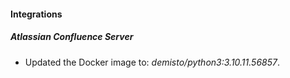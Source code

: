 #### Integrations
##### Atlassian Confluence Server
- Updated the Docker image to: *demisto/python3:3.10.11.56857*.
